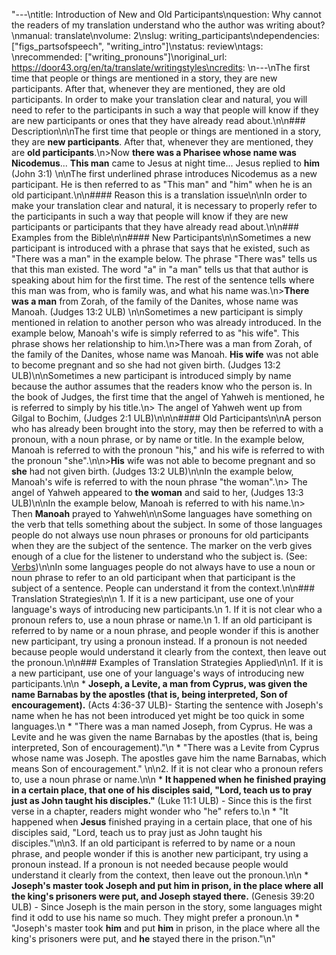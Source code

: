 "---\ntitle: Introduction of New and Old Participants\nquestion: Why cannot the readers of my translation understand who the author was writing about? \nmanual: translate\nvolume: 2\nslug: writing_participants\ndependencies:  [\"figs_partsofspeech\", \"writing_intro\"]\nstatus:  review\ntags: \nrecommended: [\"writing_pronouns\"]\noriginal_url: https://door43.org/en/ta/translate/writingstyles\ncredits: \n---\nThe first time that people or things are mentioned in a story, they are new participants. After that, whenever they are mentioned, they are old participants. In order to make your translation clear and natural, you will need to refer to the participants in such a way that people will know if they are new participants or ones that they have already read about.\n\n### Description\n\nThe first time that people or things are mentioned in a story, they are __new participants__. After that, whenever they are mentioned, they are __old participants__.\n>Now __there was a Pharisee whose name was Nicodemus__... __This man__ came to Jesus at night time... Jesus replied to __him__ (John 3:1) \n\nThe first underlined phrase introduces Nicodemus as a new participant. He is then referred to as \"This man\" and \"him\" when he is an old participant.\n\n#### Reason this is a translation issue\n\nIn order to make your translation clear and natural, it is necessary to properly refer to the participants in such a way that people will know if they are new participants or participants that they have already read about.\n\n### Examples from the Bible\n\n#### New Participants\n\nSometimes a new participant is introduced with a phrase that says that he existed, such as \"There was a man\" in the example below. The phrase \"There was\" tells us that this man existed. The word \"a\" in \"a man\" tells us that that author is speaking about him for the first time. The rest of the sentence tells where this man was from, who is family was, and what his name was.\n>__There was a man__ from Zorah, of the family of the Danites, whose name was Manoah. (Judges 13:2 ULB) \n\nSometimes a new participant is simply mentioned in relation to another person who was already introduced.  In the example below, Manoah's wife is simply referred to as \"his wife\". This phrase shows her relationship to him.\n>There was a man from Zorah, of the family of the Danites, whose name was Manoah. __His wife__ was not able to become pregnant and so she had not given birth. (Judges 13:2 ULB)\n\nSometimes a new participant is introduced simply by name because the author assumes that the readers know who the person is. In the book of Judges, the first time that the angel of Yahweh is mentioned, he is referred to simply by his title.\n> The angel of Yahweh went up from Gilgal to Bochim, (Judges 2:1 ULB)\n\n\n#### Old Participants\n\nA person who has already been brought into the story, may then be referred to with a pronoun, with a noun phrase, or by name or title. In the example below, Manoah is referred to with the pronoun \"his,\" and his wife is referred to with the pronoun \"she\".\n\n>__His__ wife was not able to become pregnant and so __she__ had not given birth. (Judges 13:2 ULB)\n\nIn the example below, Manoah's wife is referred to with the noun phrase \"the woman\".\n> The angel of Yahweh appeared to __the woman__ and said to her, (Judges 13:3 ULB)\n\nIn the example below, Manoah is referred to with his name.\n> Then __Manoah__ prayed to Yahweh\n\nSome languages have something on the verb that tells something about the subject. In some of those languages people do not always use noun phrases or pronouns for old participants when they are the subject of the sentence. The marker on the verb gives enough of a clue for the listener to understand who the subject is. (See: [Verbs](https://git.door43.org/Door43/en-ta-translate-vol2/src/master/content/figs_verbs.md))\n\nIn some languages people do not always have to use a noun or noun phrase to refer to an old participant when that participant is the subject of a sentence. People can understand it from the context.\n\n### Translation Strategies\n\n  1. If it is a new participant, use one of your language's ways of introducing new participants.\n  1. If it is not clear who a pronoun refers to, use a noun phrase or name.\n  1. If an old participant is referred to by name or a noun phrase, and people wonder if this is another new participant, try using a pronoun instead. If a pronoun is not needed because people would understand it clearly from the context, then leave out the pronoun.\n\n### Examples of Translation Strategies Applied\n\n1. If it is a new participant, use one of your language's ways of introducing new participants.\n\n  * **Joseph, a Levite, a man from Cyprus, was given the name Barnabas by the apostles (that is, being interpreted, Son of encouragement).** (Acts 4:36-37 ULB)- Starting the sentence with Joseph's name when he has not been introduced yet might be too quick in some languages.\n      * \"There was a man named Joseph, from Cyprus. He was a Levite and he was given the name Barnabas by the apostles (that is, being interpreted, Son of encouragement).\"\n      * \"There was a Levite from Cyprus whose name was Joseph. The apostles gave him the name Barnabas, which means Son of encouragement.\"  \n\n2. If it is not clear who a pronoun refers to, use a noun phrase or name.\n\n  * **It happened when __he__ finished praying in a certain place, that one of his disciples said, \"Lord, teach us to pray just as John taught his disciples.\"** (Luke 11:1 ULB) - Since this is the first verse in a chapter, readers might wonder who \"he\" refers to.\n      * \"It happened when __Jesus__ finished praying in a certain place, that one of his disciples said, \"Lord, teach us to pray just as John taught his disciples.\"\n\n3. If an old participant is referred to by name or a noun phrase, and people wonder if this is another new participant, try using a pronoun instead. If a pronoun is not needed because people would understand it clearly from the context, then leave out the pronoun.\n\n  * **__Joseph's__ master took __Joseph__ and put __him__ in prison, in the place where all the king's prisoners were put, and __Joseph__ stayed there.** (Genesis 39:20 ULB) - Since Joseph is the main person in the story, some languages might find it odd to use his name so much. They might prefer a pronoun.\n      * \"Joseph's master took __him__ and put __him__ in prison, in the place where all the king's prisoners were put, and __he__ stayed there in the prison.\"\n"
